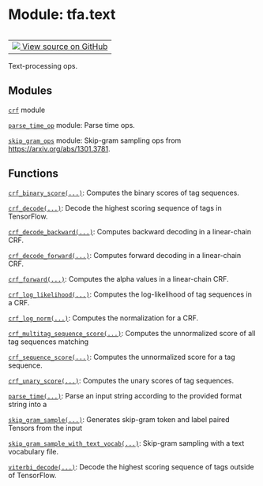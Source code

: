 <div itemscope itemtype="http://developers.google.com/ReferenceObject">
<meta itemprop="name" content="tfa.text" />
<meta itemprop="path" content="Stable" />
</div>

# Module: tfa.text


<table class="tfo-notebook-buttons tfo-api" align="left">

<td>
  <a target="_blank" href="https://github.com/tensorflow/addons/tree/r0.6/tensorflow_addons/text/__init__.py">
    <img src="https://www.tensorflow.org/images/GitHub-Mark-32px.png" />
    View source on GitHub
  </a>
</td></table>



Text-processing ops.

<!-- Placeholder for "Used in" -->


## Modules

[`crf`](../tfa/text/crf.md) module

[`parse_time_op`](../tfa/text/parse_time_op.md) module: Parse time ops.

[`skip_gram_ops`](../tfa/text/skip_gram_ops.md) module: Skip-gram sampling ops from https://arxiv.org/abs/1301.3781.

## Functions

[`crf_binary_score(...)`](../tfa/text/crf_binary_score.md): Computes the binary scores of tag sequences.

[`crf_decode(...)`](../tfa/text/crf_decode.md): Decode the highest scoring sequence of tags in TensorFlow.

[`crf_decode_backward(...)`](../tfa/text/crf_decode_backward.md): Computes backward decoding in a linear-chain CRF.

[`crf_decode_forward(...)`](../tfa/text/crf_decode_forward.md): Computes forward decoding in a linear-chain CRF.

[`crf_forward(...)`](../tfa/text/crf_forward.md): Computes the alpha values in a linear-chain CRF.

[`crf_log_likelihood(...)`](../tfa/text/crf_log_likelihood.md): Computes the log-likelihood of tag sequences in a CRF.

[`crf_log_norm(...)`](../tfa/text/crf_log_norm.md): Computes the normalization for a CRF.

[`crf_multitag_sequence_score(...)`](../tfa/text/crf_multitag_sequence_score.md): Computes the unnormalized score of all tag sequences matching

[`crf_sequence_score(...)`](../tfa/text/crf_sequence_score.md): Computes the unnormalized score for a tag sequence.

[`crf_unary_score(...)`](../tfa/text/crf_unary_score.md): Computes the unary scores of tag sequences.

[`parse_time(...)`](../tfa/text/parse_time.md): Parse an input string according to the provided format string into a

[`skip_gram_sample(...)`](../tfa/text/skip_gram_sample.md): Generates skip-gram token and label paired Tensors from the input

[`skip_gram_sample_with_text_vocab(...)`](../tfa/text/skip_gram_sample_with_text_vocab.md): Skip-gram sampling with a text vocabulary file.

[`viterbi_decode(...)`](../tfa/text/viterbi_decode.md): Decode the highest scoring sequence of tags outside of TensorFlow.


